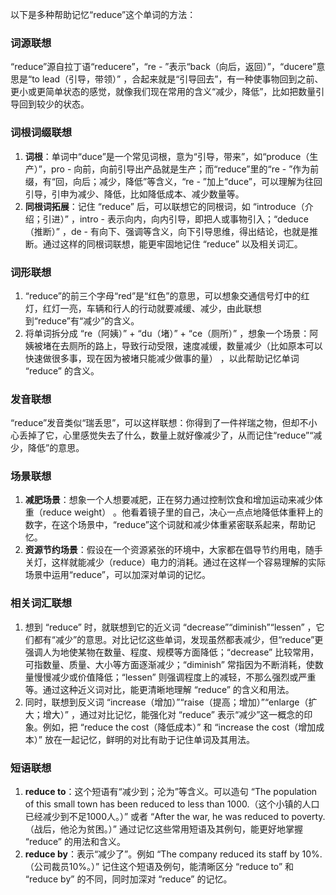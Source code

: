 以下是多种帮助记忆“reduce”这个单词的方法：

### 词源联想
“reduce”源自拉丁语“reducere”，“re - ”表示“back（向后，返回）”，“ducere”意思是“to lead（引导，带领）” ，合起来就是“引导回去”，有一种使事物回到之前、更小或更简单状态的感觉，就像我们现在常用的含义“减少，降低”，比如把数量引导回到较少的状态。

### 词根词缀联想
1. **词根**：单词中“duce”是一个常见词根，意为“引导，带来”，如“produce（生产）”，pro - 向前，向前引导出产品就是生产；而“reduce”里的“re - ”作为前缀，有“回，向后；减少，降低”等含义，“re - ”加上“duce”，可以理解为往回引导，引申为减少、降低，比如降低成本、减少数量等。
2. **同根词拓展**：记住 “reduce” 后，可以联想它的同根词，如 “introduce（介绍；引进）” ，intro - 表示向内，向内引导，即把人或事物引入；“deduce（推断）” ，de - 有向下、强调等含义，向下引导思维，得出结论，也就是推断。通过这样的同根词联想，能更牢固地记住 “reduce” 以及相关词汇。

### 词形联想
1. “reduce”的前三个字母“red”是“红色”的意思，可以想象交通信号灯中的红灯，红灯一亮，车辆和行人的行动就要减缓、减少，由此联想到“reduce”有“减少”的含义。
2. 将单词拆分成 “re（阿姨）” + “du（堵）” + “ce（厕所）” ，想象一个场景：阿姨被堵在去厕所的路上，导致行动受限，速度减缓，数量减少（比如原本可以快速做很多事，现在因为被堵只能减少做事的量） ，以此帮助记忆单词 “reduce” 的含义。

### 发音联想
“reduce”发音类似“瑞丢思”，可以这样联想：你得到了一件祥瑞之物，但却不小心丢掉了它，心里感觉失去了什么，数量上就好像减少了，从而记住“reduce”“减少，降低”的意思。

### 场景联想
1. **减肥场景**：想象一个人想要减肥，正在努力通过控制饮食和增加运动来减少体重（reduce weight） 。他看着镜子里的自己，决心一点点地降低体重秤上的数字，在这个场景中，“reduce”这个词就和减少体重紧密联系起来，帮助记忆。
2. **资源节约场景**：假设在一个资源紧张的环境中，大家都在倡导节约用电，随手关灯，这样就能减少（reduce）电力的消耗。通过在这样一个容易理解的实际场景中运用“reduce”，可以加深对单词的记忆。

### 相关词汇联想
1. 想到 “reduce” 时，就联想到它的近义词 “decrease”“diminish”“lessen” ，它们都有“减少”的意思。对比记忆这些单词，发现虽然都表减少，但“reduce”更强调人为地使某物在数量、程度、规模等方面降低；“decrease” 比较常用，可指数量、质量、大小等方面逐渐减少；“diminish” 常指因为不断消耗，使数量慢慢减少或价值降低；“lessen” 则强调程度上的减轻，不那么强烈或严重等。通过这种近义词对比，能更清晰地理解 “reduce” 的含义和用法。
2. 同时，联想到反义词 “increase（增加）”“raise（提高；增加）”“enlarge（扩大；增大）” ，通过对比记忆，能强化对 “reduce” 表示“减少”这一概念的印象。例如，把 “reduce the cost（降低成本）” 和 “increase the cost（增加成本）” 放在一起记忆，鲜明的对比有助于记住单词及其用法。

### 短语联想
1. **reduce to**：这个短语有“减少到；沦为”等含义。可以造句 “The population of this small town has been reduced to less than 1000.（这个小镇的人口已经减少到不足1000人。）” 或者 “After the war, he was reduced to poverty.（战后，他沦为贫困。）” 通过记忆这些常用短语及其例句，能更好地掌握 “reduce” 的用法和含义。
2. **reduce by**：表示“减少了”。例如 “The company reduced its staff by 10%.（公司裁员10%。）” 记住这个短语及例句，能清晰区分 “reduce to” 和 “reduce by” 的不同，同时加深对 “reduce” 的记忆。 
